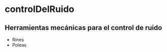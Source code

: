 controlDelRuido
===============

## Herramientas mecánicas para el control de ruido

- Rines 
- Poleas
